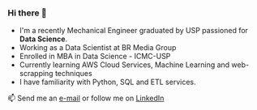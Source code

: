 ### Hi there 👋

- I'm a recently Mechanical Engineer graduated by USP passioned for **Data Science**.
- Working as a Data Scientist at BR Media Group
- Enrolled in MBA in Data Science - ICMC-USP
- Currently learning AWS Cloud Services, Machine Learning and web-scrapping techniques
- I have familiarity with Python, SQL and ETL services.

📫 Send me an [e-mail](mailto:rafael.alves.vicentin@gmail.com)
or follow me on [LinkedIn](https://www.linkedin.com/in/rafael-vicentin/)
<!--
**RafaelVicentin/RafaelVicentin** is a ✨ _special_ ✨ repository because its `README.md` (this file) appears on your GitHub profile.

Here are some ideas to get you started:

- 🔭 I’m currently working on ...
- 🌱 I’m currently learning ...
- 👯 I’m looking to collaborate on ...
- 🤔 I’m looking for help with ...
- 💬 Ask me about ...
- 📫 How to reach me: ...
- 😄 Pronouns: ...
- ⚡ Fun fact: ...
-->
